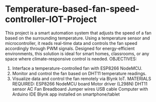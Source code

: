 # Temperature-based-fan-speed-controller-IOT-Project
This project is a smart automation system that adjusts the speed of a fan based on the surrounding temperature. Using a temperature sensor and microcontroller, it reads real-time data and controls the fan speed accordingly through PWM signals. Designed for energy-efficient environments, this solution is ideal for smart homes, classrooms, or any space where climate-responsive control is needed.
OBJECTIVES: 
1.	Interface a temperature-controlled fan with ESP8266 NodeMCU. 
2.	Monitor and control the fan based on DHT11 temperature readings. 
3.	Visualize data and control the fan remotely via Blynk IoT. 
MATERIALS REQUIRED: 
ESP8266 NodeMCU board 
Motor driver (L298N) 
DHT11 sensor 
AC Fan 
Breadboard 
Jumper wires 
USB cable 
Computer with Arduino IDE 
Blynk app installed on smartphone/tablet 
